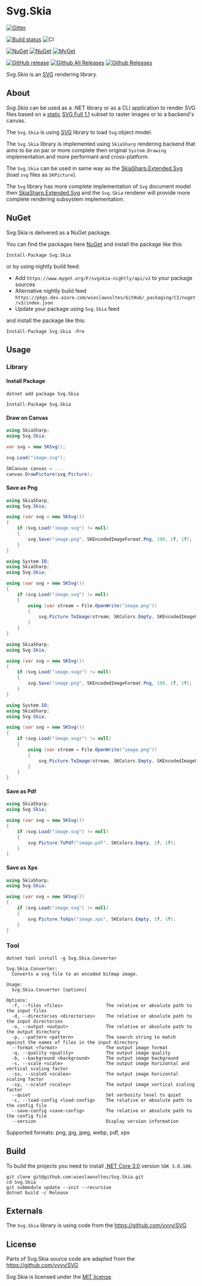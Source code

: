 # Svg.Skia

[![Gitter](https://badges.gitter.im/wieslawsoltes/Svg.Skia.svg)](https://gitter.im/wieslawsoltes/Svg.Skia?utm_source=badge&utm_medium=badge&utm_campaign=pr-badge)

[![Build status](https://dev.azure.com/wieslawsoltes/GitHub/_apis/build/status/Sources/Svg.Skia)](https://dev.azure.com/wieslawsoltes/GitHub/_build/latest?definitionId=-1)
![CI](https://github.com/wieslawsoltes/Svg.Skia/workflows/CI/badge.svg)

[![NuGet](https://img.shields.io/nuget/v/svg.skia.svg)](https://www.nuget.org/packages/svg.skia)
[![NuGet](https://img.shields.io/nuget/dt/svg.skia.svg)](https://www.nuget.org/packages/svg.skia)
[![MyGet](https://img.shields.io/myget/svgskia-nightly/vpre/svg.skia.svg?label=myget)](https://www.myget.org/gallery/svgskia-nightly)

[![GitHub release](https://img.shields.io/github/release/wieslawsoltes/svg.skia.svg)](https://github.com/wieslawsoltes/svg.skia)
[![Github All Releases](https://img.shields.io/github/downloads/wieslawsoltes/svg.skia/total.svg)](https://github.com/wieslawsoltes/svg.skia)
[![Github Releases](https://img.shields.io/github/downloads/wieslawsoltes/svg.skia/latest/total.svg)](https://github.com/wieslawsoltes/svg.skia)

*Svg.Skia* is an [SVG](https://en.wikipedia.org/wiki/Scalable_Vector_Graphics) rendering library.

## About

*Svg.Skia* can be used as a .NET library or as a CLI application
to render SVG files based on a [static](http://www.w3.org/TR/SVG11/feature#SVG-static)
[SVG Full 1.1](https://www.w3.org/TR/SVG/Overview.html) subset to raster images or
to a backend's canvas.

The `Svg.Skia` is using [SVG](https://github.com/vvvv/SVG) library to load `Svg` object model. 

The `Svg.Skia` library is implemented using `SkiaSharp` rendering backend that aims to be on par 
or more complete then original `System.Drawing` implementation and more performant and cross-platform.

The `Svg.Skia` can be used in same way as the [SkiaSharp.Extended.Svg](https://github.com/mono/SkiaSharp.Extended/tree/master/SkiaSharp.Extended.Svg) 
(load `svg` files as `SKPicture`). 

The `Svg` library has more complete implementation of `Svg` document model then [SkiaSharp.Extended.Svg](https://github.com/mono/SkiaSharp.Extended/tree/master/SkiaSharp.Extended.Svg)
and the `Svg.Skia` renderer will provide more complete rendering subsystem implementation.

## NuGet

Svg.Skia is delivered as a NuGet package.

You can find the packages here [NuGet](https://www.nuget.org/packages/Svg.Skia/) and install the package like this:

`Install-Package Svg.Skia`

or by using nightly build feed:
* Add `https://www.myget.org/F/svgskia-nightly/api/v2` to your package sources
* Alternative nightly build feed `https://pkgs.dev.azure.com/wieslawsoltes/GitHub/_packaging/CI/nuget/v3/index.json`
* Update your package using `Svg.Skia` feed

and install the package like this:

`Install-Package Svg.Skia -Pre`

## Usage

### Library

#### Install Package

```
dotnet add package Svg.Skia
```

```
Install-Package Svg.Skia
```

#### Draw on Canvas

```C#
using SkiaSharp;
using Svg.Skia;

var svg = new SKSvg();

svg.Load("image.svg");

SKCanvas canvas = ...
canvas.DrawPicture(svg.Picture);
```

#### Save as Png

```C#
using SkiaSharp;
using Svg.Skia;

using (var svg = new SKSvg())
{
    if (svg.Load("image.svg") != null)
    {
        svg.Save("image.png", SKEncodedImageFormat.Png, 100, 1f, 1f);
    }
}
```

```C#
using System.IO;
using SkiaSharp;
using Svg.Skia;

using (var svg = new SKSvg())
{
    if (svg.Load("image.svg") != null)
    {
        using (var stream = File.OpenWrite("image.png"))
        {
            svg.Picture.ToImage(stream, SKColors.Empty, SKEncodedImageFormat.Png, 100, 1f, 1f);
        }
    }
}
```

```C#
using SkiaSharp;
using Svg.Skia;

using (var svg = new SKSvg())
{
    if (svg.Load("image.svgz") != null)
    {
        svg.Save("image.png", SKEncodedImageFormat.Png, 100, 1f, 1f);
    }
}
```

```C#
using System.IO;
using SkiaSharp;
using Svg.Skia;

using (var svg = new SKSvg())
{
    if (svg.Load("image.svgz") != null)
    {
        using (var stream = File.OpenWrite("image.png"))
        {
            svg.Picture.ToImage(stream, SKColors.Empty, SKEncodedImageFormat.Png, 100, 1f, 1f);
        }
    }
}
```

#### Save as Pdf

```C#
using SkiaSharp;
using Svg.Skia;

using (var svg = new SKSvg())
{
    if (svg.Load("image.svg") != null)
    {
        svg.Picture.ToPdf("image.pdf", SKColors.Empty, 1f, 1f);
    }
}
```

#### Save as Xps

```C#
using SkiaSharp;
using Svg.Skia;

using (var svg = new SKSvg())
{
    if (svg.Load("image.svg") != null)
    {
        svg.Picture.ToXps("image.xps", SKColors.Empty, 1f, 1f);
    }
}
```

### Tool

```
dotnet tool install -g Svg.Skia.Converter
```

```
Svg.Skia.Converter:
  Converts a svg file to an encoded bitmap image.

Usage:
  Svg.Skia.Converter [options]

Options:
  -f, --files <files>                The relative or absolute path to the input files
  -d, --directories <directories>    The relative or absolute path to the input directories
  -o, --output <output>              The relative or absolute path to the output directory
  -p, --pattern <pattern>            The search string to match against the names of files in the input directory
  --format <format>                  The output image format
  -q, --quality <quality>            The output image quality
  -b, --background <background>      The output image background
  -s, --scale <scale>                The output image horizontal and vertical scaling factor
  -sx, --scaleX <scalex>             The output image horizontal scaling factor
  -sy, --scaleY <scaley>             The output image vertical scaling factor
  --quiet                            Set verbosity level to quiet
  -c, --load-config <load-config>    The relative or absolute path to the config file
  --save-config <save-config>        The relative or absolute path to the config file
  --version                          Display version information
```

Supported formats: png, jpg, jpeg, webp, pdf, xps

## Build

To build the projects you need to install [.NET Core 3.0](https://dotnet.microsoft.com/download/dotnet-core/3.0) version `SDK 3.0.100`.

```
git clone git@github.com:wieslawsoltes/Svg.Skia.git
cd Svg.Skia
git submodule update --init --recursive
dotnet build -c Release
```

## Externals

The `Svg.Skia` library is using code from the https://github.com/vvvv/SVG

## License

Parts of Svg.Skia source code are adapted from the https://github.com/vvvv/SVG

Svg.Skia is licensed under the [MIT license](LICENSE.TXT).
